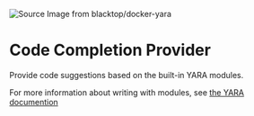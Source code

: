 ![][logo]

# Code Completion Provider
Provide code suggestions based on the built-in YARA modules.

For more information about writing with modules, see [the YARA documention](https://yara.readthedocs.io/en/latest/modules.html)

[logo]: ../../images/logo.png "Source Image from blacktop/docker-yara"
